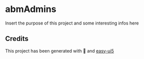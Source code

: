 # abmAdmins

Insert the purpose of this project and some interesting infos here

## Credits

This project has been generated with 💙 and [easy-ui5](https://github.com/SAP)
